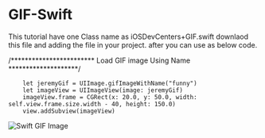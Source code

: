 # GIF-Swift

This tutorial have one Class name as iOSDevCenters+GIF.swift downlaod this file and adding the file in your project. after you can use as below code.

/************************ Load GIF image Using Name ********************/

        let jeremyGif = UIImage.gifImageWithName("funny")
        let imageView = UIImageView(image: jeremyGif)
        imageView.frame = CGRect(x: 20.0, y: 50.0, width: self.view.frame.size.width - 40, height: 150.0)
        view.addSubview(imageView)




![Swift GIF Image](http://i.stack.imgur.com/5S6VQ.gif)

